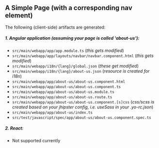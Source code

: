 ## A Simple Page (with a corresponding nav element)

The following (client-side) artifacts are generated:

##### 1. Angular application (assuming your page is called 'about-us'):

- `src/main/webapp/app/app.module.ts` (_this gets modified_)
- `src/main/webapp/app/layouts/navbar/navbar.component.html` (_this gets modified_)
- `src/main/webapp/i18n/{lang}/global.json` (_these get modified_)
- `src/main/webapp/i18n/{lang}/about-us.json` (_resource is created for i18n_)
- `src/main/webapp/app/about-us/about-us.component.html`
- `src/main/webapp/app/about-us/about-us.component.ts`
- `src/main/webapp/app/about-us/about-us.module.ts`
- `src/main/webapp/app/about-us/about-us.route.ts`
- `src/main/webapp/app/about-us/about-us.component.[s]css` (_css/scss is created based on your jhipster config, i.e. useSass in your .yo-rc.json_)
- `src/main/webapp/app/about-us/index.ts`
- `src/test/javascript/spec/app/about-us/about-us.component.spec.ts`

##### 2. React:

- Not supported currently
